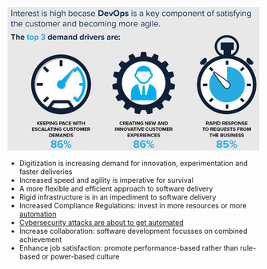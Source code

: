 [![](/assets/why-devops.jpg)](https://www.helpnetsecurity.com/2016/01/12/how-do-you-ensure-success-with-devops/)

* Digitization is increasing demand for innovation, experimentation and faster deliveries
* Increased speed and agility is imperative for survival
* A more flexible and efficient approach to software delivery
* Rigid infrastructure is in an impediment to software delivery
* Increased Compliance Regulations: invest in more resources or more [automation](https://www.cigen.com.au/cigenblog/how-rpa-increase-compliance-enterprise-automation)
* [Cybersecurity attacks are about to get automated](https://www.entrepreneur.com/article/325142)
* Increase collaboration: software development focusses on combined achievement
* Enhance job satisfaction: promote performance-based rather than rule-based or power-based culture 



